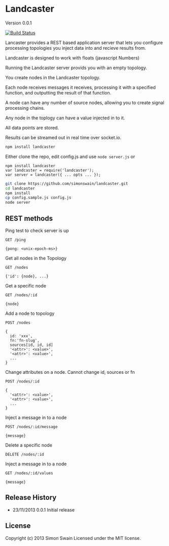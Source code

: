 # Landcaster

Version 0.0.1

[![Build Status](https://travis-ci.org/simonswain/landcaster.png)](https://travis-ci.org/simonswain/landcaster)

Lancaster provides a REST based application server that lets you
configure processing topologies you inject data into and recieve
results from. 

Landcaster is designed to work with floats (javascript Numbers)

Running the Landcaster server provids you with an empty topology. 

You create nodes in the Landcaster topology.

Each node receives messages it receives, processing it with a
specified function, and outputting the result of that function.

A node can have any number of source nodes, allowing you to create signal processing chains.

Any node in the toplogy can have a value injected in to it.

All data points are stored. 

Results can be streamed out in real time over socket.io.

```bash
npm install landcaster
```

Either clone the repo, edit config.js and use `node server.js` or

```
npm install landcaster
var landcaster = require('landcaster');
var server = landcaster({ ... opts ... });
```

```bash
git clone https://github.com/simonswain/landcaster.git
cd landcaster
npm install
cp config.sample.js config.js
node server
```

## REST methods

Ping test to check server is up
```
GET /ping

{pong: <unix-epoch-ms>}
```


Get all nodes in the Topology
```
GET /nodes

{'id': {node}, ...}
```


Get a specific node
```
GET /nodes/:id

{node}
```


Add a node to topology
```
POST /nodes

{
  id: 'xxx', 
  fn:'fn-slug', 
  sources[id, id, id]
  '<attr>': <value>',
  '<attr>': <value>',
  ...
}
```


Change attributes on a node. Cannot change id, sources or fn
```
POST /nodes/:id

{
  '<attr>': <value>',
  '<attr>': <value>',
  ...
}
```

Inject a message in to a node
```
POST /nodes/:id/message
     
{message}
```

Delete a specific node
```
DELETE /nodes/:id
```


Inject a message in to a node
```
GET /nodes/:id/values
     
{message}
```



## Release History

* 23/11/2013 0.0.1 Initial release

## License
Copyright (c) 2013 Simon Swain
Licensed under the MIT license.
